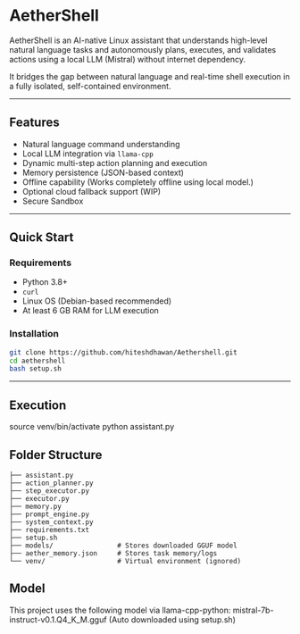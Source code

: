 
# AetherShell

AetherShell is an AI-native Linux assistant that understands high-level natural language tasks and autonomously plans, executes, and validates actions using a local LLM (Mistral) without internet dependency.

It bridges the gap between natural language and real-time shell execution in a fully isolated, self-contained environment.

---

## Features

- Natural language command understanding
- Local LLM integration via `llama-cpp`
- Dynamic multi-step action planning and execution
- Memory persistence (JSON-based context)
- Offline capability (Works completely offline using local model.)
- Optional cloud fallback support (WIP)
- Secure Sandbox 

---

## Quick Start

### Requirements

- Python 3.8+
- `curl`
- Linux OS (Debian-based recommended)
- At least 6 GB RAM for LLM execution

### Installation

```bash
git clone https://github.com/hiteshdhawan/Aethershell.git
cd aethershell
bash setup.sh
```


---
## Execution

source venv/bin/activate
python assistant.py



## Folder Structure
```aethershell/
├── assistant.py
├── action_planner.py
├── step_executor.py
├── executor.py
├── memory.py
├── prompt_engine.py
├── system_context.py
├── requirements.txt
├── setup.sh
├── models/                # Stores downloaded GGUF model
├── aether_memory.json     # Stores task memory/logs
└── venv/                  # Virtual environment (ignored)
```

## Model
This project uses the following model via llama-cpp-python:
mistral-7b-instruct-v0.1.Q4_K_M.gguf (Auto downloaded using setup.sh)




